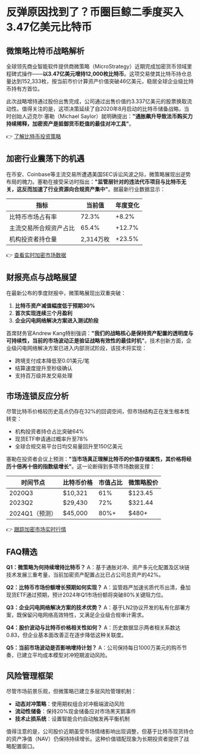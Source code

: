 # 反弹原因找到了？币圈巨鲸二季度买入3.47亿美元比特币

## 微策略比特币战略解析

全球领先商业智能软件提供商微策略（MicroStrategy）近期完成加密货币领域里程碑式操作——**以3.47亿美元增持12,000枚比特币**。这项交易使其比特币持仓总量达到152,333枚，按当前市价计算资产价值突破46亿美元，稳居全球企业级比特币持有方首位。

此次战略增持通过股份出售完成，公司通过出售价值约3.337亿美元的股票换取流动性。值得关注的是，这项决策延续了自2020年8月启动的比特币储备战略，当时创始人迈克尔·塞勒（Michael Saylor）就明确提出：**"通胀飙升导致法币购买力持续稀释，加密资产是抵御货币贬值的最佳对冲工具"**。

👉 [了解比特币投资策略](https://bit.ly/okx_welcome)

## 加密行业震荡下的机遇

在币安、Coinbase等主流交易所遭遇美国SEC诉讼风波之际，微策略展现出逆势布局的魄力。塞勒在接受采访时指出：**"监管层针对的违法代币项目与比特币无关，这反而加速了行业资源向合规资产集中"**。据最新行业数据显示：

| 指标                | 当前值      | 年度变化 |
|---------------------|-------------|----------|
| 比特币市场占有率    | 72.3%       | +8.2%    |
| 主流交易所合规资产占比 | 65.4%       | +12.7%   |
| 机构投资者持仓量     | 2,314万枚   | +23.5%   |

👉 [查看实时加密市场数据](https://bit.ly/okx_welcome)

## 财报亮点与战略展望

在最新公布的季度财报中，微策略展现出双重突破：
1. **比特币资产减值幅度低于预期30%**
2. **首次实现连续三个月盈利**
3. **企业闪电网络解决方案进入测试阶段**

首席财务官Andrew Kang特别强调：**"我们的战略核心是保持资产配置的透明度与可持续性，当前的市场波动正是验证战略有效性的最佳时机"**。技术创新方面，企业级闪电网络解决方案已进入内部测试阶段，该技术将实现：

- 跨境支付成本降低至0.01美元/笔
- 结算速度提升至秒级确认
- 支持百万级并发交易处理

## 市场连锁反应分析

尽管比特币价格较历史高点仍存在32%的回调空间，但市场结构正在发生根本性转变：
- 机构投资者持仓占比突破64%
- 现货ETF申请通过概率升至78%
- 全球合规交易平台日均交易量回升至150亿美元

塞勒在投资者会议上预测：**"当市场真正理解比特币的价值存储属性，其价格将经历十倍再十倍的指数级增长"**。这一论断得到多项市场数据支撑：

| 时间节点 | 比特币价格 | 市值占比 | 微策略股价 |
|----------|------------|----------|------------|
| 2020Q3   | $10,321    | 61%      | $123.45    |
| 2023Q2   | $29,430    | 72%      | $321.44    |
| 2024Q1（预测） | $45,000 | 80%+     | $480+      |

👉 [跟踪加密市场实时行情](https://bit.ly/okx_welcome)

## FAQ精选

**Q1：微策略为何持续增持比特币？**
A：基于通胀对冲、资产多元化配置及区块链技术发展三重考量，当前加密资产配置占比已占公司总资产的42%。

**Q2：比特币市场份额增长预期如何实现？**
A：监管趋严加速劣质代币出清，叠加现货ETF通过预期，预计2024年Q1市场份额将突破80%关键阻力位。

**Q3：企业闪电网络解决方案的技术优势？**
A：基于LN2协议开发的私有化部署方案，既保留闪电网络高效特性，又满足企业级合规审计需求。

**Q4：股价波动与比特币价格相关性如何？**
A：历史数据显示两者相关系数达0.83，但企业基本面改善正在逐步降低这种关联度。

**Q5：当前市场波动是否影响增持计划？**
A：公司保持每日1000万美元的购币节奏，已建立平均成本模型对冲短期波动风险。

## 风险管理框架

尽管市场前景乐观，但微策略已建立多层风险管理机制：
- **动态对冲策略**：使用期权组合对冲极端波动风险
- **流动性储备**：保持20%现金储备应对市场黑天鹅事件
- **技术止损系统**：设置智能合约自动触发再平衡机制

值得注意的是，公司股价近期虽受市场情绪影响出现调整，但基于比特币现货持仓的资产净值（NAV）仍保持持续增长。这种价值错配现象为长期投资者提供了战略配置窗口。
